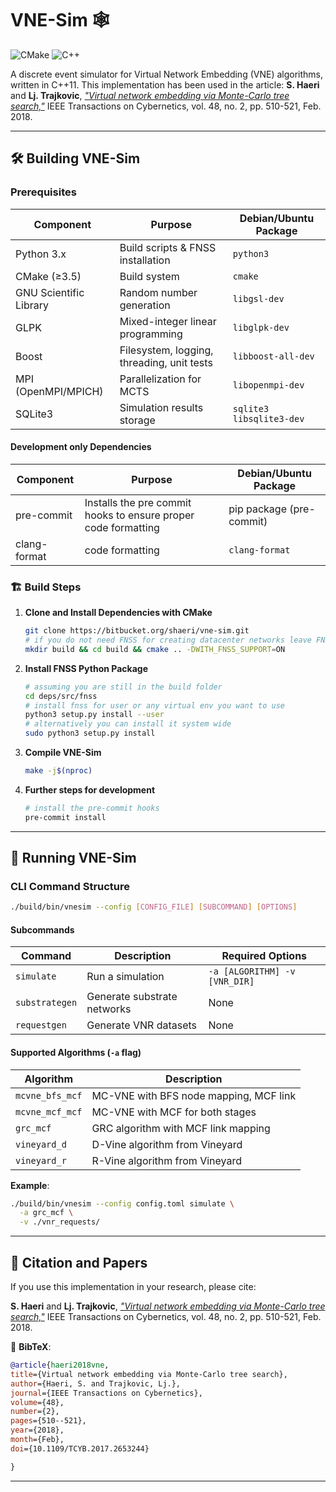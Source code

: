 # VNE-Sim 🕸

![CMake](https://img.shields.io/badge/CMake-%23008FBA.svg?style=flat&logo=cmake&logoColor=white)
![C++](https://img.shields.io/badge/C++11-%2300599C.svg?style=flat&logo=c%2B%2B&logoColor=white)

A discrete event simulator for Virtual Network Embedding (VNE) algorithms,
written in C++11. This implementation has been used in the article: **S. Haeri**
and **Lj. Trajkovic**,
[_"Virtual network embedding via Monte-Carlo tree search,"_](http://www.sfu.ca/~ljilja/papers/t-cybernetics-2016_web.pdf)
IEEE Transactions on Cybernetics, vol. 48, no. 2, pp. 510-521, Feb. 2018.

---

## 🛠️ Building VNE-Sim

### Prerequisites

| Component              | Purpose                                    | Debian/Ubuntu Package    |
| ---------------------- | ------------------------------------------ | ------------------------ |
| Python 3.x             | Build scripts & FNSS installation          | `python3`                |
| CMake (≥3.5)           | Build system                               | `cmake`                  |
| GNU Scientific Library | Random number generation                   | `libgsl-dev`             |
| GLPK                   | Mixed-integer linear programming           | `libglpk-dev`            |
| Boost                  | Filesystem, logging, threading, unit tests | `libboost-all-dev`       |
| MPI (OpenMPI/MPICH)    | Parallelization for MCTS                   | `libopenmpi-dev`         |
| SQLite3                | Simulation results storage                 | `sqlite3 libsqlite3-dev` |

#### Development only Dependencies

| Component    | Purpose                                                        | Debian/Ubuntu Package    |
| ------------ | -------------------------------------------------------------- | ------------------------ |
| pre-commit   | Installs the pre commit hooks to ensure proper code formatting | pip package (pre-commit) |
| clang-format | code formatting                                                | `clang-format`           |

### 🏗️ Build Steps

1. **Clone and Install Dependencies with CMake**

   ```bash
   git clone https://bitbucket.org/shaeri/vne-sim.git
   # if you do not need FNSS for creating datacenter networks leave FNSS_SUPPORT=OFF
   mkdir build && cd build && cmake .. -DWITH_FNSS_SUPPORT=ON
   ```

2. **Install FNSS Python Package**

   ```bash
   # assuming you are still in the build folder
   cd deps/src/fnss
   # install fnss for user or any virtual env you want to use
   python3 setup.py install --user
   # alternatively you can install it system wide
   sudo python3 setup.py install
   ```

3. **Compile VNE-Sim**

   ```bash
   make -j$(nproc)
   ```

4. **Further steps for development**

   ```bash
   # install the pre-commit hooks
   pre-commit install
   ```

---

## 🚀 Running VNE-Sim

### CLI Command Structure

```bash
./build/bin/vnesim --config [CONFIG_FILE] [SUBCOMMAND] [OPTIONS]
```

#### Subcommands

| Command        | Description                 | Required Options              |
| -------------- | --------------------------- | ----------------------------- |
| `simulate`     | Run a simulation            | `-a [ALGORITHM] -v [VNR_DIR]` |
| `substrategen` | Generate substrate networks | None                          |
| `requestgen`   | Generate VNR datasets       | None                          |

#### Supported Algorithms (`-a` flag)

| Algorithm       | Description                            |
| --------------- | -------------------------------------- |
| `mcvne_bfs_mcf` | MC-VNE with BFS node mapping, MCF link |
| `mcvne_mcf_mcf` | MC-VNE with MCF for both stages        |
| `grc_mcf`       | GRC algorithm with MCF link mapping    |
| `vineyard_d`    | D-Vine algorithm from Vineyard         |
| `vineyard_r`    | R-Vine algorithm from Vineyard         |

**Example**:

```bash
./build/bin/vnesim --config config.toml simulate \
  -a grc_mcf \
  -v ./vnr_requests/
```

---

## 📖 Citation and Papers

If you use this implementation in your research, please cite:

**S. Haeri** and **Lj. Trajkovic**,
[_"Virtual network embedding via Monte-Carlo tree search,"_](http://www.sfu.ca/~ljilja/papers/t-cybernetics-2016_web.pdf)
IEEE Transactions on Cybernetics, vol. 48, no. 2, pp. 510-521, Feb. 2018.

📜 **BibTeX**:

```bibtex
@article{haeri2018vne,
title={Virtual network embedding via Monte-Carlo tree search},
author={Haeri, S. and Trajkovic, Lj.},
journal={IEEE Transactions on Cybernetics},
volume={48},
number={2},
pages={510--521},
year={2018},
month={Feb},
doi={10.1109/TCYB.2017.2653244}

}

```

---
